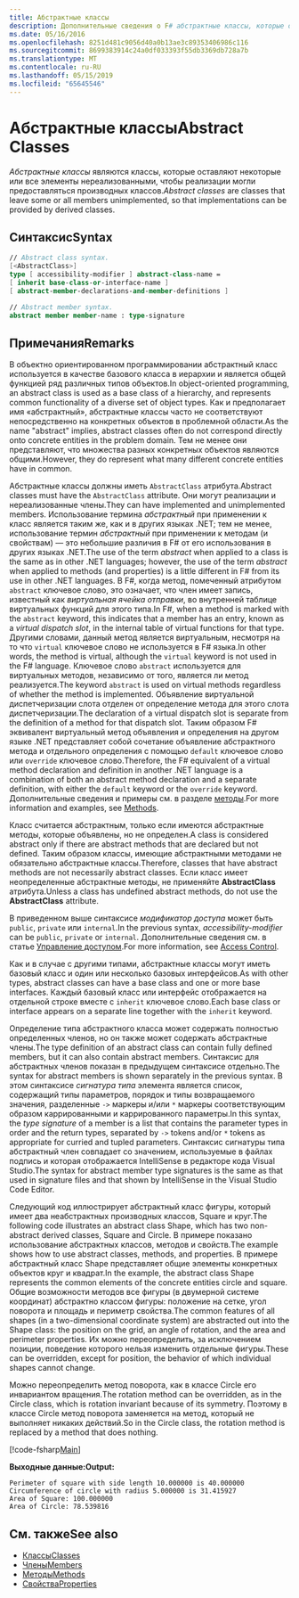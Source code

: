 ```yaml
---
title: Абстрактные классы
description: Дополнительные сведения о F# абстрактные классы, которые оставляют некоторые или все члены нереализованными и представляют общие функциональные возможности ряд различных типов объектов.
ms.date: 05/16/2016
ms.openlocfilehash: 8251d481c9056d40a0b13ae3c89353406986c116
ms.sourcegitcommit: 8699383914c24a0df033393f55db3369db728a7b
ms.translationtype: MT
ms.contentlocale: ru-RU
ms.lasthandoff: 05/15/2019
ms.locfileid: "65645546"
---
```

# <a name="abstract-classes"></a><span data-ttu-id="31ff8-103">Абстрактные классы</span><span class="sxs-lookup"><span data-stu-id="31ff8-103">Abstract Classes</span></span>

<span data-ttu-id="31ff8-104">*Абстрактные классы* являются классы, которые оставляют некоторые или все элементы нереализованными, чтобы реализации могли предоставляться производных классов.</span><span class="sxs-lookup"><span data-stu-id="31ff8-104">*Abstract classes* are classes that leave some or all members unimplemented, so that implementations can be provided by derived classes.</span></span>

## <a name="syntax"></a><span data-ttu-id="31ff8-105">Синтаксис</span><span class="sxs-lookup"><span data-stu-id="31ff8-105">Syntax</span></span>

```fsharp
// Abstract class syntax.
[<AbstractClass>]
type [ accessibility-modifier ] abstract-class-name =
[ inherit base-class-or-interface-name ]
[ abstract-member-declarations-and-member-definitions ]

// Abstract member syntax.
abstract member member-name : type-signature
```

## <a name="remarks"></a><span data-ttu-id="31ff8-106">Примечания</span><span class="sxs-lookup"><span data-stu-id="31ff8-106">Remarks</span></span>

<span data-ttu-id="31ff8-107">В объектно ориентированном программировании абстрактный класс используется в качестве базового класса в иерархии и является общей функцией ряд различных типов объектов.</span><span class="sxs-lookup"><span data-stu-id="31ff8-107">In object-oriented programming, an abstract class is used as a base class of a hierarchy, and represents common functionality of a diverse set of object types.</span></span> <span data-ttu-id="31ff8-108">Как и предполагает имя «абстрактный», абстрактные классы часто не соответствуют непосредственно на конкретных объектов в проблемной области.</span><span class="sxs-lookup"><span data-stu-id="31ff8-108">As the name "abstract" implies, abstract classes often do not correspond directly onto concrete entities in the problem domain.</span></span> <span data-ttu-id="31ff8-109">Тем не менее они представляют, что множества разных конкретных объектов являются общими.</span><span class="sxs-lookup"><span data-stu-id="31ff8-109">However, they do represent what many different concrete entities have in common.</span></span>

<span data-ttu-id="31ff8-110">Абстрактные классы должны иметь `AbstractClass` атрибута.</span><span class="sxs-lookup"><span data-stu-id="31ff8-110">Abstract classes must have the `AbstractClass` attribute.</span></span> <span data-ttu-id="31ff8-111">Они могут реализации и нереализованные члены.</span><span class="sxs-lookup"><span data-stu-id="31ff8-111">They can have implemented and unimplemented members.</span></span> <span data-ttu-id="31ff8-112">Использование термина *абстрактный* при применении к класс является таким же, как и в других языках .NET; тем не менее, использование термин *абстрактный* при применении к методам (и свойствам) — это небольшие различия в F# от его использования в других языках .NET.</span><span class="sxs-lookup"><span data-stu-id="31ff8-112">The use of the term *abstract* when applied to a class is the same as in other .NET languages; however, the use of the term *abstract* when applied to methods (and properties) is a little different in F# from its use in other .NET languages.</span></span> <span data-ttu-id="31ff8-113">В F#, когда метод, помеченный атрибутом `abstract` ключевое слово, это означает, что член имеет запись, известный как *виртуальная ячейка отправки*, во внутренней таблице виртуальных функций для этого типа.</span><span class="sxs-lookup"><span data-stu-id="31ff8-113">In F#, when a method is marked with the `abstract` keyword, this indicates that a member has an entry, known as a *virtual dispatch slot*, in the internal table of virtual functions for that type.</span></span> <span data-ttu-id="31ff8-114">Другими словами, данный метод является виртуальным, несмотря на то что `virtual` ключевое слово не используется в F# языка.</span><span class="sxs-lookup"><span data-stu-id="31ff8-114">In other words, the method is virtual, although the `virtual` keyword is not used in the F# language.</span></span> <span data-ttu-id="31ff8-115">Ключевое слово `abstract` используется для виртуальных методов, независимо от того, является ли метод реализуется.</span><span class="sxs-lookup"><span data-stu-id="31ff8-115">The keyword `abstract` is used on virtual methods regardless of whether the method is implemented.</span></span> <span data-ttu-id="31ff8-116">Объявление виртуальной диспетчеризации слота отделен от определение метода для этого слота диспетчеризации.</span><span class="sxs-lookup"><span data-stu-id="31ff8-116">The declaration of a virtual dispatch slot is separate from the definition of a method for that dispatch slot.</span></span> <span data-ttu-id="31ff8-117">Таким образом F# эквивалент виртуальный метод объявления и определения на другом языке .NET представляет собой сочетание объявление абстрактного метода и отдельного определения с помощью `default` ключевое слово или `override` ключевое слово.</span><span class="sxs-lookup"><span data-stu-id="31ff8-117">Therefore, the F# equivalent of a virtual method declaration and definition in another .NET language is a combination of both an abstract method declaration and a separate definition, with either the `default` keyword or the `override` keyword.</span></span> <span data-ttu-id="31ff8-118">Дополнительные сведения и примеры см. в разделе [методы](members/methods.md).</span><span class="sxs-lookup"><span data-stu-id="31ff8-118">For more information and examples, see [Methods](members/methods.md).</span></span>

<span data-ttu-id="31ff8-119">Класс считается абстрактным, только если имеются абстрактные методы, которые объявлены, но не определен.</span><span class="sxs-lookup"><span data-stu-id="31ff8-119">A class is considered abstract only if there are abstract methods that are declared but not defined.</span></span> <span data-ttu-id="31ff8-120">Таким образом классы, имеющие абстрактными методами не обязательно абстрактные классы.</span><span class="sxs-lookup"><span data-stu-id="31ff8-120">Therefore, classes that have abstract methods are not necessarily abstract classes.</span></span> <span data-ttu-id="31ff8-121">Если класс имеет неопределенные абстрактные методы, не применяйте **AbstractClass** атрибута.</span><span class="sxs-lookup"><span data-stu-id="31ff8-121">Unless a class has undefined abstract methods, do not use the **AbstractClass** attribute.</span></span>

<span data-ttu-id="31ff8-122">В приведенном выше синтаксисе *модификатор доступа* может быть `public`, `private` или `internal`.</span><span class="sxs-lookup"><span data-stu-id="31ff8-122">In the previous syntax, *accessibility-modifier* can be `public`, `private` or `internal`.</span></span> <span data-ttu-id="31ff8-123">Дополнительные сведения см. в статье [Управление доступом](access-control.md).</span><span class="sxs-lookup"><span data-stu-id="31ff8-123">For more information, see [Access Control](access-control.md).</span></span>

<span data-ttu-id="31ff8-124">Как и в случае с другими типами, абстрактные классы могут иметь базовый класс и один или несколько базовых интерфейсов.</span><span class="sxs-lookup"><span data-stu-id="31ff8-124">As with other types, abstract classes can have a base class and one or more base interfaces.</span></span> <span data-ttu-id="31ff8-125">Каждый базовый класс или интерфейс отображается на отдельной строке вместе с `inherit` ключевое слово.</span><span class="sxs-lookup"><span data-stu-id="31ff8-125">Each base class or interface appears on a separate line together with the `inherit` keyword.</span></span>

<span data-ttu-id="31ff8-126">Определение типа абстрактного класса может содержать полностью определенных членов, но он также может содержать абстрактные члены.</span><span class="sxs-lookup"><span data-stu-id="31ff8-126">The type definition of an abstract class can contain fully defined members, but it can also contain abstract members.</span></span> <span data-ttu-id="31ff8-127">Синтаксис для абстрактных членов показан в предыдущем синтаксисе отдельно.</span><span class="sxs-lookup"><span data-stu-id="31ff8-127">The syntax for abstract members is shown separately in the previous syntax.</span></span> <span data-ttu-id="31ff8-128">В этом синтаксисе *сигнатура типа* элемента является список, содержащий типы параметров, порядок и типы возвращаемого значения, разделенные `->` маркеры и/или `*` маркеры соответствующим образом каррированными и каррированного параметры.</span><span class="sxs-lookup"><span data-stu-id="31ff8-128">In this syntax, the *type signature* of a member is a list that contains the parameter types in order and the return types, separated by `->` tokens and/or `*` tokens as appropriate for curried and tupled parameters.</span></span> <span data-ttu-id="31ff8-129">Синтаксис сигнатуры типа абстрактный член совпадает со значением, используемые в файлах подпись и которая отображается IntelliSense в редакторе кода Visual Studio.</span><span class="sxs-lookup"><span data-stu-id="31ff8-129">The syntax for abstract member type signatures is the same as that used in signature files and that shown by IntelliSense in the Visual Studio Code Editor.</span></span>

<span data-ttu-id="31ff8-130">Следующий код иллюстрирует абстрактный класс фигуры, который имеет два неабстрактных производных классов, Square и круг.</span><span class="sxs-lookup"><span data-stu-id="31ff8-130">The following code illustrates an abstract class Shape, which has two non-abstract derived classes, Square and Circle.</span></span> <span data-ttu-id="31ff8-131">В примере показано использование абстрактных классов, методов и свойств.</span><span class="sxs-lookup"><span data-stu-id="31ff8-131">The example shows how to use abstract classes, methods, and properties.</span></span> <span data-ttu-id="31ff8-132">В примере абстрактный класс Shape представляет общие элементы конкретных объектов круг и квадрат.</span><span class="sxs-lookup"><span data-stu-id="31ff8-132">In the example, the abstract class Shape represents the common elements of the concrete entities circle and square.</span></span> <span data-ttu-id="31ff8-133">Общие возможности методов все фигуры (в двумерной системе координат) абстрактно классом фигуры: положение на сетке, угол поворота и площадь и периметр свойства.</span><span class="sxs-lookup"><span data-stu-id="31ff8-133">The common features of all shapes (in a two-dimensional coordinate system) are abstracted out into the Shape class: the position on the grid, an angle of rotation, and the area and perimeter properties.</span></span> <span data-ttu-id="31ff8-134">Их можно переопределить, за исключением позиции, поведение которого нельзя изменить отдельные фигуры.</span><span class="sxs-lookup"><span data-stu-id="31ff8-134">These can be overridden, except for position, the behavior of which individual shapes cannot change.</span></span>

<span data-ttu-id="31ff8-135">Можно переопределить метод поворота, как в классе Circle его инвариантом вращения.</span><span class="sxs-lookup"><span data-stu-id="31ff8-135">The rotation method can be overridden, as in the Circle class, which is rotation invariant because of its symmetry.</span></span> <span data-ttu-id="31ff8-136">Поэтому в классе Circle метод поворота заменяется на метод, который не выполняет никаких действий.</span><span class="sxs-lookup"><span data-stu-id="31ff8-136">So in the Circle class, the rotation method is replaced by a method that does nothing.</span></span>

[!code-fsharp[Main](../../../samples/snippets/fsharp/lang-ref-1/snippet2901.fs)]

<span data-ttu-id="31ff8-137">**Выходные данные:**</span><span class="sxs-lookup"><span data-stu-id="31ff8-137">**Output:**</span></span>

```
Perimeter of square with side length 10.000000 is 40.000000
Circumference of circle with radius 5.000000 is 31.415927
Area of Square: 100.000000
Area of Circle: 78.539816
```

## <a name="see-also"></a><span data-ttu-id="31ff8-138">См. также</span><span class="sxs-lookup"><span data-stu-id="31ff8-138">See also</span></span>

- [<span data-ttu-id="31ff8-139">Классы</span><span class="sxs-lookup"><span data-stu-id="31ff8-139">Classes</span></span>](classes.md)
- [<span data-ttu-id="31ff8-140">Члены</span><span class="sxs-lookup"><span data-stu-id="31ff8-140">Members</span></span>](members/index.md)
- [<span data-ttu-id="31ff8-141">Методы</span><span class="sxs-lookup"><span data-stu-id="31ff8-141">Methods</span></span>](members/methods.md)
- [<span data-ttu-id="31ff8-142">Свойства</span><span class="sxs-lookup"><span data-stu-id="31ff8-142">Properties</span></span>](members/Properties.md)
